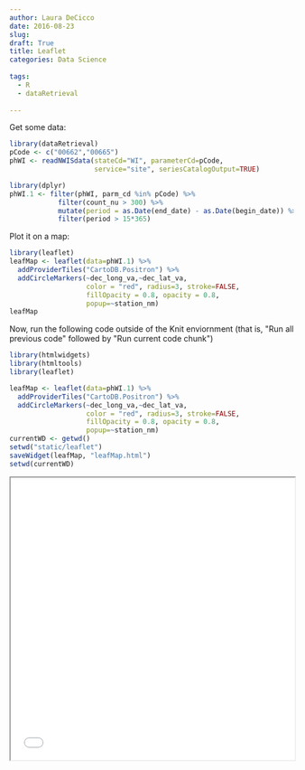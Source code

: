 ```yaml
---
author: Laura DeCicco
date: 2016-08-23
slug: 
draft: True
title: Leaflet
categories: Data Science
 
tags: 
  - R
  - dataRetrieval
 
---
```

Get some data:

``` r
library(dataRetrieval)
pCode <- c("00662","00665")
phWI <- readNWISdata(stateCd="WI", parameterCd=pCode,
                     service="site", seriesCatalogOutput=TRUE)

library(dplyr)
phWI.1 <- filter(phWI, parm_cd %in% pCode) %>%
            filter(count_nu > 300) %>%
            mutate(period = as.Date(end_date) - as.Date(begin_date)) %>%
            filter(period > 15*365)
```

Plot it on a map:

``` r
library(leaflet)
leafMap <- leaflet(data=phWI.1) %>% 
  addProviderTiles("CartoDB.Positron") %>%
  addCircleMarkers(~dec_long_va,~dec_lat_va,
                   color = "red", radius=3, stroke=FALSE,
                   fillOpacity = 0.8, opacity = 0.8,
                   popup=~station_nm)
leafMap
```

Now, run the following code outside of the Knit enviornment (that is, "Run all previous code" followed by "Run current code chunk")

``` r
library(htmlwidgets)
library(htmltools)
library(leaflet)

leafMap <- leaflet(data=phWI.1) %>% 
  addProviderTiles("CartoDB.Positron") %>%
  addCircleMarkers(~dec_long_va,~dec_lat_va,
                   color = "red", radius=3, stroke=FALSE,
                   fillOpacity = 0.8, opacity = 0.8,
                   popup=~station_nm)
currentWD <- getwd()
setwd("static/leaflet")
saveWidget(leafMap, "leafMap.html")
setwd(currentWD)
```

<iframe seamless src="/static/leaflet/leafMap/index.html" width="100%" height="500">
</iframe>
